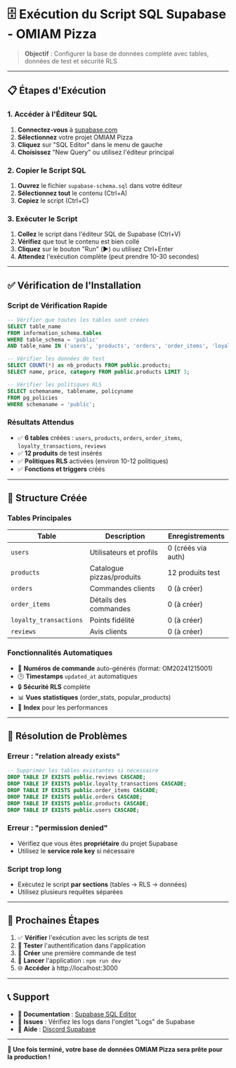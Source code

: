 # 🗄️ **Exécution du Script SQL Supabase - OMIAM Pizza**

> **Objectif** : Configurer la base de données complète avec tables, données de test et sécurité RLS

---

## 📋 **Étapes d'Exécution**

### **1. Accéder à l'Éditeur SQL**

1. **Connectez-vous** à [supabase.com](https://supabase.com)
2. **Sélectionnez** votre projet OMIAM Pizza
3. **Cliquez** sur "SQL Editor" dans le menu de gauche
4. **Choisissez** "New Query" ou utilisez l'éditeur principal

### **2. Copier le Script SQL**

1. **Ouvrez** le fichier `supabase-schema.sql` dans votre éditeur
2. **Sélectionnez tout** le contenu (Ctrl+A)
3. **Copiez** le script (Ctrl+C)

### **3. Exécuter le Script**

1. **Collez** le script dans l'éditeur SQL de Supabase (Ctrl+V)
2. **Vérifiez** que tout le contenu est bien collé
3. **Cliquez** sur le bouton "Run" (▶️) ou utilisez Ctrl+Enter
4. **Attendez** l'exécution complète (peut prendre 10-30 secondes)

---

## ✅ **Vérification de l'Installation**

### **Script de Vérification Rapide**
```sql
-- Vérifier que toutes les tables sont créées
SELECT table_name 
FROM information_schema.tables 
WHERE table_schema = 'public' 
AND table_name IN ('users', 'products', 'orders', 'order_items', 'loyalty_transactions', 'reviews');

-- Vérifier les données de test
SELECT COUNT(*) as nb_products FROM public.products;
SELECT name, price, category FROM public.products LIMIT 3;

-- Vérifier les politiques RLS
SELECT schemaname, tablename, policyname 
FROM pg_policies 
WHERE schemaname = 'public';
```

### **Résultats Attendus**
- ✅ **6 tables** créées : `users`, `products`, `orders`, `order_items`, `loyalty_transactions`, `reviews`
- ✅ **12 produits** de test insérés
- ✅ **Politiques RLS** activées (environ 10-12 politiques)
- ✅ **Fonctions et triggers** créés

---

## 🔧 **Structure Créée**

### **Tables Principales**
| Table | Description | Enregistrements |
|-------|-------------|----------------|
| `users` | Utilisateurs et profils | 0 (créés via auth) |
| `products` | Catalogue pizzas/produits | 12 produits test |
| `orders` | Commandes clients | 0 (à créer) |
| `order_items` | Détails des commandes | 0 (à créer) |
| `loyalty_transactions` | Points fidélité | 0 (à créer) |
| `reviews` | Avis clients | 0 (à créer) |

### **Fonctionnalités Automatiques**
- 🔢 **Numéros de commande** auto-générés (format: OM20241215001)
- 🕒 **Timestamps** `updated_at` automatiques
- 🔒 **Sécurité RLS** complète
- 📊 **Vues statistiques** (order_stats, popular_products)
- 🚀 **Index** pour les performances

---

## 🚨 **Résolution de Problèmes**

### **Erreur : "relation already exists"**
```sql
-- Supprimer les tables existantes si nécessaire
DROP TABLE IF EXISTS public.reviews CASCADE;
DROP TABLE IF EXISTS public.loyalty_transactions CASCADE;
DROP TABLE IF EXISTS public.order_items CASCADE;
DROP TABLE IF EXISTS public.orders CASCADE;
DROP TABLE IF EXISTS public.products CASCADE;
DROP TABLE IF EXISTS public.users CASCADE;
```

### **Erreur : "permission denied"**
- Vérifiez que vous êtes **propriétaire** du projet Supabase
- Utilisez le **service role key** si nécessaire

### **Script trop long**
- Exécutez le script **par sections** (tables → RLS → données)
- Utilisez plusieurs requêtes séparées

---

## 🎯 **Prochaines Étapes**

1. ✅ **Vérifier** l'exécution avec les scripts de test
2. 🔑 **Tester** l'authentification dans l'application
3. 🛒 **Créer** une première commande de test
4. 📱 **Lancer** l'application : `npm run dev`
5. 🌐 **Accéder** à http://localhost:3000

---

## 📞 **Support**

- 📖 **Documentation** : [Supabase SQL Editor](https://supabase.com/docs/guides/database)
- 🐛 **Issues** : Vérifiez les logs dans l'onglet "Logs" de Supabase
- 💬 **Aide** : [Discord Supabase](https://discord.supabase.com)

---

**🎉 Une fois terminé, votre base de données OMIAM Pizza sera prête pour la production !**